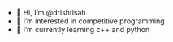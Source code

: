 - 👋 Hi, I’m @drishtisah
- 👀 I’m interested in competitive programming 
- 🌱 I’m currently learning c++ and python

